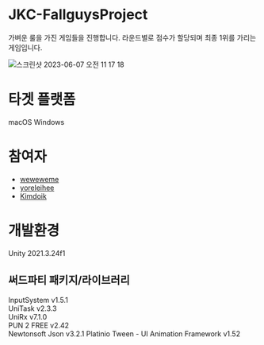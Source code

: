 # JKC-FallguysProject

가벼운 룰을 가진 게임들을 진행합니다. 라운드별로 점수가 할당되며 최종 1위를 가리는 게임입니다.

![스크린샷 2023-06-07 오전 11 17 18](https://github.com/KIA-PROGRAMMING-38/JKC-FallguysProject/assets/120005202/55a79919-d39a-40a1-a1ce-96456683d56c)

# 타겟 플랫폼
macOS Windows

# 참여자
- [weweweme](https://github.com/weweweme)
- [yoreleihee](https://github.com/yoreleihee)
- [Kimdoik](https://github.com/SuperSoldier28)

# 개발환경
Unity 2021.3.24f1

## 써드파티 패키지/라이브러리  
InputSystem v1.5.1  
UniTask v2.3.3  
UniRx v7.1.0  
PUN 2 FREE v2.42  
Newtonsoft Json v3.2.1
Platinio Tween - UI Animation Framework v1.52